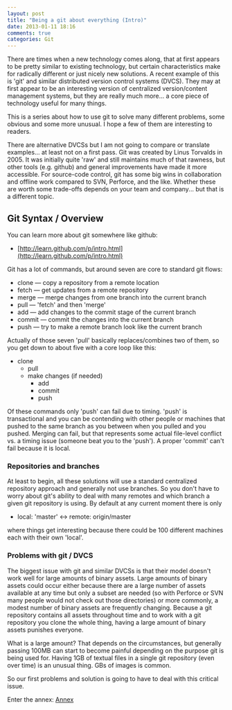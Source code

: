 ```yaml
---
layout: post
title: "Being a git about everything (Intro)"
date: 2013-01-11 18:16
comments: true
categories: Git
---
```


There are times when a new technology comes along, that at first appears to be pretty similar to
existing technology, but certain characteristics make for radically different or just nicely new solutions.
A recent example of this is 'git' and similar distributed version control systems (DVCS).  They may
at first appear to be an interesting version of centralized version/content management systems, but
they are really much more... a core piece of technology useful for many things.

This is a series about how to use git to solve many different problems, some obvious and some more unusual.
I hope a few of them are interesting to readers.

<!-- more -->

There are alternative DVCSs but I am not going to compare or translate examples... at least not on a first pass.
Git was created by Linus Torvalds in 2005.  It was initially quite 'raw' and still maintains much of that rawness,
but other tools (e.g. github) and general improvements have made it more accessible.  For source-code control, git has some big wins
in collaboration and offline work compared to SVN, Perforce, and the like.  Whether these are worth some trade-offs depends on your team
and company... but that is a different topic.

## Git Syntax / Overview

You can learn more about git somewhere like github:

   * [http://learn.github.com/p/intro.html](http://learn.github.com/p/intro.html)

Git has a lot of commands, but around seven are core to standard git flows:

   * clone &mdash; copy a repository from a remote location
   * fetch &mdash; get updates from a remote repository
   * merge &mdash; merge changes from one branch into the current branch
   * pull &mdash; 'fetch' and then 'merge'
   * add &mdash; add changes to the commit stage of the current branch
   * commit &mdash; commit the changes into the current branch
   * push &mdash; try to make a remote branch look like the current branch

Actually of those seven 'pull' basically replaces/combines two of them, so you get
down to about five with a core loop like this:

   * clone
      * pull
      * make changes (if needed)
         * add
         * commit
         * push

Of these commands only 'push' can fail due to timing.  'push' is transactional
and you can be contending with other people or machines that pushed to the same branch
as you between when you pulled and you pushed.  Merging can fail, but that
represents some actual file-level conflict vs. a timing issue (someone beat you to the 'push').
A proper 'commit' can't fail because it is local.


### Repositories and branches

At least to begin, all these solutions will use a standard centralized repository approach
and generally not use branches.  So you don't have to worry about git's ability to
deal with many remotes and which branch a given git repository is using.  By default
at any current moment there is only

   * local: 'master' <-> remote: origin/master

where things get interesting because there could be 100 different machines each with their own 'local'.

### Problems with git / DVCS

The biggest issue with git and similar DVCSs is that their model doesn't work well for large amounts of
binary assets.  Large amounts of binary assets could occur either because there are a large number of
assets available at any time but only a subset are needed (so with Perforce or SVN many people would not
check out those directories) or more commonly, a modest number of binary assets are frequently
changing.  Because a git repository contains all assets throughout time and to work with a git repository
you clone the whole thing, having a large amount of binary assets punishes everyone.

What is a large amount?  That depends on the circumstances, but generally passing 100MB can start to
become painful depending on the purpose git is being used for.  Having 1GB of textual files in
a single git repository (even over time) is an unusual thing.  GBs of images is common.

So our first problems and solution is going to have to deal with this critical issue.

Enter the annex: [Annex](/blog/git-about-everything-annex/)







